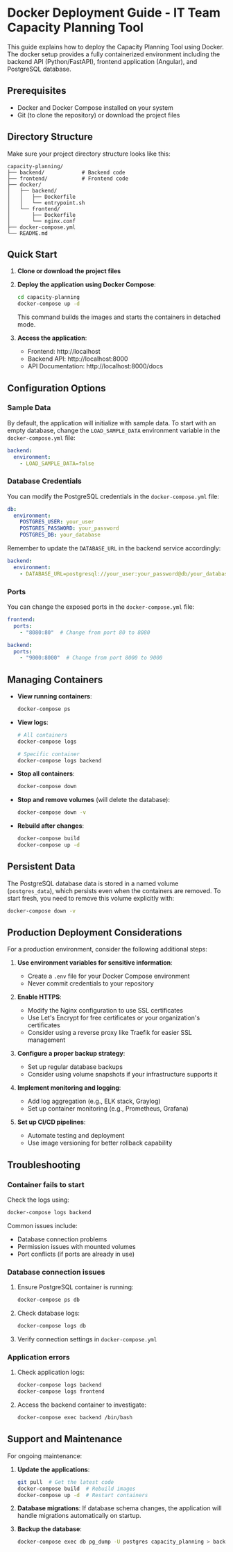 # Docker Deployment Guide - IT Team Capacity Planning Tool

This guide explains how to deploy the Capacity Planning Tool using Docker. The docker setup provides a fully containerized environment including the backend API (Python/FastAPI), frontend application (Angular), and PostgreSQL database.

## Prerequisites

- Docker and Docker Compose installed on your system
- Git (to clone the repository) or download the project files

## Directory Structure

Make sure your project directory structure looks like this:

```
capacity-planning/
├── backend/            # Backend code 
├── frontend/           # Frontend code
├── docker/
│   ├── backend/
│   │   ├── Dockerfile
│   │   └── entrypoint.sh
│   └── frontend/
│       ├── Dockerfile
│       └── nginx.conf
├── docker-compose.yml
└── README.md
```

## Quick Start

1. **Clone or download the project files**

2. **Deploy the application using Docker Compose**:

   ```bash
   cd capacity-planning
   docker-compose up -d
   ```

   This command builds the images and starts the containers in detached mode.

3. **Access the application**:
   - Frontend: http://localhost
   - Backend API: http://localhost:8000
   - API Documentation: http://localhost:8000/docs

## Configuration Options

### Sample Data

By default, the application will initialize with sample data. To start with an empty database, change the `LOAD_SAMPLE_DATA` environment variable in the `docker-compose.yml` file:

```yaml
backend:
  environment:
    - LOAD_SAMPLE_DATA=false
```

### Database Credentials

You can modify the PostgreSQL credentials in the `docker-compose.yml` file:

```yaml
db:
  environment:
    POSTGRES_USER: your_user
    POSTGRES_PASSWORD: your_password
    POSTGRES_DB: your_database
```

Remember to update the `DATABASE_URL` in the backend service accordingly:

```yaml
backend:
  environment:
    - DATABASE_URL=postgresql://your_user:your_password@db/your_database
```

### Ports

You can change the exposed ports in the `docker-compose.yml` file:

```yaml
frontend:
  ports:
    - "8080:80"  # Change from port 80 to 8080

backend:
  ports:
    - "9000:8000"  # Change from port 8000 to 9000
```

## Managing Containers

- **View running containers**:
  ```bash
  docker-compose ps
  ```

- **View logs**:
  ```bash
  # All containers
  docker-compose logs

  # Specific container
  docker-compose logs backend
  ```

- **Stop all containers**:
  ```bash
  docker-compose down
  ```

- **Stop and remove volumes** (will delete the database):
  ```bash
  docker-compose down -v
  ```

- **Rebuild after changes**:
  ```bash
  docker-compose build
  docker-compose up -d
  ```

## Persistent Data

The PostgreSQL database data is stored in a named volume (`postgres_data`), which persists even when the containers are removed. To start fresh, you need to remove this volume explicitly with:

```bash
docker-compose down -v
```

## Production Deployment Considerations

For a production environment, consider the following additional steps:

1. **Use environment variables for sensitive information**:
   - Create a `.env` file for your Docker Compose environment
   - Never commit credentials to your repository

2. **Enable HTTPS**:
   - Modify the Nginx configuration to use SSL certificates
   - Use Let's Encrypt for free certificates or your organization's certificates
   - Consider using a reverse proxy like Traefik for easier SSL management

3. **Configure a proper backup strategy**:
   - Set up regular database backups
   - Consider using volume snapshots if your infrastructure supports it

4. **Implement monitoring and logging**:
   - Add log aggregation (e.g., ELK stack, Graylog)
   - Set up container monitoring (e.g., Prometheus, Grafana)

5. **Set up CI/CD pipelines**:
   - Automate testing and deployment
   - Use image versioning for better rollback capability

## Troubleshooting

### Container fails to start

Check the logs using:
```bash
docker-compose logs backend
```

Common issues include:
- Database connection problems
- Permission issues with mounted volumes
- Port conflicts (if ports are already in use)

### Database connection issues

1. Ensure PostgreSQL container is running:
   ```bash
   docker-compose ps db
   ```

2. Check database logs:
   ```bash
   docker-compose logs db
   ```

3. Verify connection settings in `docker-compose.yml`

### Application errors

1. Check application logs:
   ```bash
   docker-compose logs backend
   docker-compose logs frontend
   ```

2. Access the backend container to investigate:
   ```bash
   docker-compose exec backend /bin/bash
   ```

## Support and Maintenance

For ongoing maintenance:

1. **Update the applications**:
   ```bash
   git pull  # Get the latest code
   docker-compose build  # Rebuild images
   docker-compose up -d  # Restart containers
   ```

2. **Database migrations**:
   If database schema changes, the application will handle migrations automatically on startup.

3. **Backup the database**:
   ```bash
   docker-compose exec db pg_dump -U postgres capacity_planning > backup.sql
   ```
